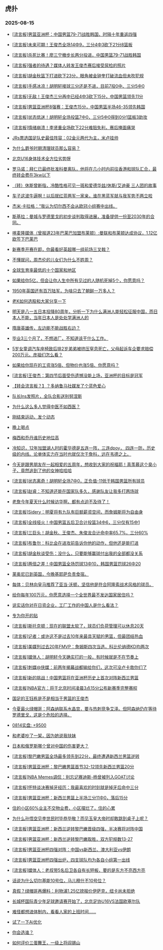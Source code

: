 ## 虎扑 
### 2025-08-15

+ [[流言板]男篮亚洲杯：中国男篮79-71战胜韩国，时隔十年重返四强](https://bbs.hupu.com/634316070.html)

+ [[流言板]未来可期！王俊杰全场14中9，三分4中3砍下21分8篮板](https://bbs.hupu.com/634316390.html)

+ [[流言板]杀死比赛！廖三宁撤步长两分投进，中国男篮79-71战胜韩国](https://bbs.hupu.com/634316073.html)

+ [[流言板]强者的待遇？媒体人转发王俊杰赛后接受尿检的照片](https://bbs.hupu.com/634318015.html)

+ [[流言板]胡金秋篮下打进砍下23分，眼角被金钟奎打破流血但未吹犯规](https://bbs.hupu.com/634315905.html)

+ [[流言板]手感冰凉！胡明轩接球三分还是不进，目前7投0中、三分5中0](https://bbs.hupu.com/634315715.html)

+ [[流言板]无敌！王俊杰三分再中已经4中3砍下15分，中国男篮领先11分](https://bbs.hupu.com/634314137.html)

+ [[流言板]男篮亚洲杯8强赛：王俊杰15分，中国男篮半场46-35领先韩国](https://bbs.hupu.com/634314170.html)

+ [[流言板]状态低迷！胡明轩全场投篮7中0，三分5中0得到0分1篮板3助攻](https://bbs.hupu.com/634316685.html)

+ [[流言板]情绪崩溃！李贤重全场砍下22分难阻失利，赛后掩面痛哭](https://bbs.hupu.com/634316464.html)

+ [JRs票选国足队史最佳阵容：02金元两代为主，米卢挂帅](https://bbs.hupu.com/634310622.html)

+ [为什么爵爷时期清理球员那么容易？](https://bbs.hupu.com/634310035.html)

+ [北京U16身体技术全方位劣势呀](https://bbs.hupu.com/634314505.html)

+ [罗马诺：拜仁已最终批准科曼离队，他将在几小时内前往香港和球队汇合，最终转会费在3kw以下](https://bbs.hupu.com/634309460.html)

+ [（转）休斯曾断指，冷酷性格可见一斑和爱德华兹/休斯/艾迪豪 三人团的故事](https://bbs.hupu.com/634312479.html)

+ [车子这波牛逼啊！以后就红蓝两军一家亲，谁在黑蓝军就与我军势不两立啦](https://bbs.hupu.com/634313069.html)

+ [杰米·卡拉格：“我认为切尔西不会从欧冠小组赛中出线。](https://bbs.hupu.com/634312246.html)

+ [斯基拉：曼城与罗德里戈的初步谈判取得进展，准备提供一份至2030年的合同。](https://bbs.hupu.com/634310028.html)

+ [喀麦隆媒体（曾报道23年巴莱巴加盟布莱顿）:曼联和布莱顿达成协议，1.12亿欧签下巴莱巴](https://bbs.hupu.com/634318860.html)

+ [新赛季开赛在即，你最看好英超哪一组前场三叉戟？](https://bbs.hupu.com/634309524.html)

+ [不懂就问，周杰伦的儿女们为什么不姓周？](https://bbs.hupu.com/634313059.html)

+ [全球生育率最低的十个国家和地区](https://bbs.hupu.com/634314407.html)

+ [如果给你5亿，但会让你人生中所有见过的人随机死掉5个，你愿意吗？](https://bbs.hupu.com/634312780.html)

+ [1950年英国还有百万陆军，为啥只去了朝鲜一万多人？](https://bbs.hupu.com/634315994.html)

+ [老K如何选股和大家分享一下](https://bbs.hupu.com/634313124.html)

+ [明天是八一五日本投降80周年，分析一下为什么满洲人能轻松征服中国，而日本人不能，当年日本人是处处学满洲人的](https://bbs.hupu.com/634317731.html)

+ [隋唐英雄传，左边能不能战胜右边？](https://bbs.hupu.com/634314859.html)

+ [毕业3三个月了，不想进厂，不知道该干什么工作。](https://bbs.hupu.com/634317721.html)

+ [5岁女童调汽车座椅致后排2岁弟弟被挤压窒息死亡，父母起诉车企要求赔偿200万元。彦祖们怎么看？](https://bbs.hupu.com/634312868.html)

+ [如果给你现在的工资涨5倍、但物价也涨5倍、你愿意吗？](https://bbs.hupu.com/634315020.html)

+ [[流言板]王俊杰：第四节后面受伤遗憾没能上场，亚洲杯的目标是冠军](https://bbs.hupu.com/634316995.html)

+ [【转会流言板？】？多纳鲁马社媒发了个蓝色爱心](https://bbs.hupu.com/634318659.html)

+ [队长Ins发照片，全队合影送别努涅斯](https://bbs.hupu.com/634312269.html)

+ [为什么这么多人觉得中医不如西医？](https://bbs.hupu.com/634319330.html)

+ [刚结束运动，发个动态](https://bbs.hupu.com/634319983.html)

+ [晚上喝点](https://bbs.hupu.com/634319550.html)

+ [梅西和乔丹谁历史地位高](https://bbs.hupu.com/634318247.html)

+ [冷知识，12年加盟湖人时的霍华德是五连一阵，三连dpoy， 四连一防，历史级的内线。论单体实力在当时也就仅次于詹科，远在韦德之上。](https://bbs.hupu.com/634316753.html)

+ [今天是跟男朋友在一起相爱的五周年，想收到大家的祝福耶！真羡慕这个臭小子，竟然追到了他的女神哈哈哈](https://bbs.hupu.com/634317052.html)

+ [[流言板]状态离奇！胡明轩全场7中0，正负值-11低于韩国男篮所有球员](https://bbs.hupu.com/634317143.html)

+ [[流言板]赵睿：不知道还能在国家队多久，感谢队友让我多打两场球](https://bbs.hupu.com/634317751.html)

+ [老詹今年夏天什么时候访华啊，都有点迫不及待了！](https://bbs.hupu.com/634319702.html)

+ [[流言板]Sidery：明夏将有九队有巨额薪资空间，而詹姆斯将为自由身](https://bbs.hupu.com/634318555.html)

+ [[流言板]全线哑火！中国男篮五后卫合计投篮34中6，三分仅有15中1](https://bbs.hupu.com/634317358.html)

+ [[流言板]三巨头！胡金秋、王俊杰、朱俊龙合计命中率65.7%，三分60%](https://bbs.hupu.com/634317573.html)

+ [[流言板]布鲁尔：科比会在进攻前告诉你他的动作，但他还是能打进](https://bbs.hupu.com/634318226.html)

+ [[流言板]胡金秋谈受伤：没什么，只要能够赢球付出我的全部都没关系](https://bbs.hupu.com/634318331.html)

+ [[流言板]两倍之差！中国男篮全场罚球13中10，韩国男篮罚球26中20](https://bbs.hupu.com/634316804.html)

+ [莱奥尼已到英国，今晚基耶萨负责食宿。](https://bbs.hupu.com/634317548.html)

+ [每体：贝林向皇马推荐了亚当·沃顿，坚信他是符合阿隆索战术风格的球员。](https://bbs.hupu.com/634311377.html)

+ [给你每年100万元，你愿意选择一个全世界最不发达国家居住吗？](https://bbs.hupu.com/634320544.html)

+ [说实话你对在日资企业，工厂工作的中国人是什么看法？](https://bbs.hupu.com/634317460.html)

+ [专为你开的贴](https://bbs.hupu.com/634318606.html)

+ [[流言板]斯托克顿：现在的联盟太软了，球员们负荷管理可以休息20天](https://bbs.hupu.com/634319744.html)

+ [[流言板]记者：或许这不是过去10年来最具天赋的男篮，但最团结热血](https://bbs.hupu.com/634318479.html)

+ [[流言板]美媒列过去20年FMVP：詹姆斯四次当选，科比伦纳德KD均两次](https://bbs.hupu.com/634321219.html)

+ [[流言板]媒体人：胡明轩今天确实打的一般，有时候就是不在节奏上](https://bbs.hupu.com/634318461.html)

+ [[流言板]刺媒@侠媒：前两年揭幕战都输给你们，这次可没卢卡救你们了](https://bbs.hupu.com/634319869.html)

+ [[流言板]新的挑战！中国男篮将在亚洲杯历史上首次对阵新西兰男篮](https://bbs.hupu.com/634322796.html)

+ [[流言板]NBA官方：将于北京时间凌晨3点15分公布新赛季完整赛程](https://bbs.hupu.com/634319340.html)

+ [国足的王钰栋是不是相当于男篮的王俊杰](https://bbs.hupu.com/634316794.html)

+ [今夏最火绿帽哥：阿森纳联系水晶宫，要与热刺竞争艾泽。但阿森纳仍在等待罗德里戈，这是个危险的选择。](https://bbs.hupu.com/634317776.html)

+ [0814实盘: +9500](https://bbs.hupu.com/634321339.html)

+ [和老婆吵了一架，因为她说我扶妹](https://bbs.hupu.com/634320551.html)

+ [日本和俄罗斯哪个曾对中国的伤害更大？](https://bbs.hupu.com/634321728.html)

+ [[流言板]黎巴嫩男篮全场最多领先到22分，最终遭遇新西兰男篮逆转](https://bbs.hupu.com/634322712.html)

+ [[流言板]男篮亚洲杯：黎巴嫩男篮首节32-12领先新西兰男篮20分](https://bbs.hupu.com/634321161.html)

+ [[流言板]NBA Memes调侃：别忘记赛迪斯-杨曾被列入GOAT讨论](https://bbs.hupu.com/634319951.html)

+ [[流言板]怀特谈决赛掉牙经历：我最喜欢的时刻就是掉牙后命中三分](https://bbs.hupu.com/634320101.html)

+ [[流言板]男篮亚洲杯：新西兰男篮上半场三分11中0，落后15分](https://bbs.hupu.com/634321584.html)

+ [住的小区60%业主不交物业费，小区摆烂了，住的心累](https://bbs.hupu.com/634320807.html)

+ [为什么孙悟空见李世民时毕恭毕敬？而见玉皇大帝时却敢跳到桌子上呢？ ](https://bbs.hupu.com/634321158.html)

+ [[流言板]男篮亚洲杯：新西兰逆转黎巴嫩晋级四强，半决赛将对阵中国](https://bbs.hupu.com/634322734.html)

+ [[流言板]男篮亚洲杯：新西兰逆转黎巴嫩取胜，双方犯规数13-27](https://bbs.hupu.com/634322829.html)

+ [[流言板]男篮亚洲杯四强对阵：中国vs新西兰、澳大利亚vs伊朗](https://bbs.hupu.com/634322737.html)

+ [[流言板]男篮亚洲杯四强出炉，四支球队均为各自小组第一出线](https://bbs.hupu.com/634322759.html)

+ [[流言板]媒体人：老叔带5名后卫各自有长短板，要的是东方不亮西方亮](https://bbs.hupu.com/634321459.html)

+ [话说为什么切尔基能10号位，马儿穆什不10号位？](https://bbs.hupu.com/634317419.html)

+ [真假？绿帽哥再爆料：利物浦1.25亿镑报价伊萨克，纽卡尚未拒绝](https://bbs.hupu.com/634314074.html)

+ [长城杯国际青少年足球邀请赛开始了，北京足协U16VS法国欧塞尔队](https://bbs.hupu.com/634313536.html)

+ [难怪都想进体制内，看看人家的上班时间……](https://bbs.hupu.com/634324596.html)

+ [试了一下Ai优化](https://bbs.hupu.com/634321043.html)

+ [你会选谁？ ](https://bbs.hupu.com/634321197.html)

+ [如何评价三蛋舞王，一级上将阎锡山](https://bbs.hupu.com/634320839.html)

